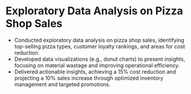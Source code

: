 # Exploratory Data Analysis on Pizza Shop Sales

- Conducted exploratory data analysis on pizza shop sales, identifying top-selling pizza types, customer loyalty rankings, and areas for cost reduction.
- Developed data visualizations (e.g., donut charts) to present insights, focusing on material wastage and improving operational efficiency.
- Delivered actionable insights, achieving a 15% cost reduction and projecting a 10% sales increase through optimized inventory management and targeted promotions.

